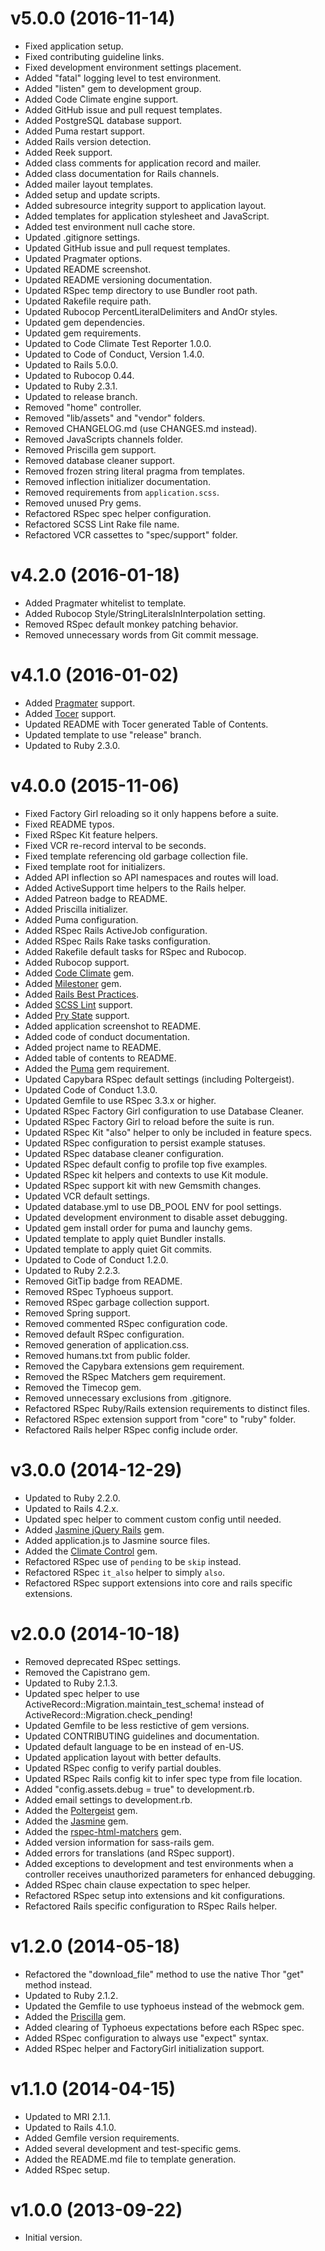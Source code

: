 # v5.0.0 (2016-11-14)

- Fixed application setup.
- Fixed contributing guideline links.
- Fixed development environment settings placement.
- Added "fatal" logging level to test environment.
- Added "listen" gem to development group.
- Added Code Climate engine support.
- Added GitHub issue and pull request templates.
- Added PostgreSQL database support.
- Added Puma restart support.
- Added Rails version detection.
- Added Reek support.
- Added class comments for application record and mailer.
- Added class documentation for Rails channels.
- Added mailer layout templates.
- Added setup and update scripts.
- Added subresource integrity support to application layout.
- Added templates for application stylesheet and JavaScript.
- Added test environment null cache store.
- Updated .gitignore settings.
- Updated GitHub issue and pull request templates.
- Updated Pragmater options.
- Updated README screenshot.
- Updated README versioning documentation.
- Updated RSpec temp directory to use Bundler root path.
- Updated Rakefile require path.
- Updated Rubocop PercentLiteralDelimiters and AndOr styles.
- Updated gem dependencies.
- Updated gem requirements.
- Updated to Code Climate Test Reporter 1.0.0.
- Updated to Code of Conduct, Version 1.4.0.
- Updated to Rails 5.0.0.
- Updated to Rubocop 0.44.
- Updated to Ruby 2.3.1.
- Updated to release branch.
- Removed "home" controller.
- Removed "lib/assets" and "vendor" folders.
- Removed CHANGELOG.md (use CHANGES.md instead).
- Removed JavaScripts channels folder.
- Removed Priscilla gem support.
- Removed database cleaner support.
- Removed frozen string literal pragma from templates.
- Removed inflection initializer documentation.
- Removed requirements from `application.scss`.
- Removed unused Pry gems.
- Refactored RSpec spec helper configuration.
- Refactored SCSS Lint Rake file name.
- Refactored VCR cassettes to "spec/support" folder.

# v4.2.0 (2016-01-18)

- Added Pragmater whitelist to template.
- Added Rubocop Style/StringLiteralsInInterpolation setting.
- Removed RSpec default monkey patching behavior.
- Removed unnecessary words from Git commit message.

# v4.1.0 (2016-01-02)

- Added [Pragmater](https://github.com/bkuhlmann/pragmater) support.
- Added [Tocer](https://github.com/bkuhlmann/tocer) support.
- Updated README with Tocer generated Table of Contents.
- Updated template to use "release" branch.
- Updated to Ruby 2.3.0.

# v4.0.0 (2015-11-06)

- Fixed Factory Girl reloading so it only happens before a suite.
- Fixed README typos.
- Fixed RSpec Kit feature helpers.
- Fixed VCR re-record interval to be seconds.
- Fixed template referencing old garbage collection file.
- Fixed template root for initializers.
- Added API inflection so API namespaces and routes will load.
- Added ActiveSupport time helpers to the Rails helper.
- Added Patreon badge to README.
- Added Priscilla initializer.
- Added Puma configuration.
- Added RSpec Rails ActiveJob configuration.
- Added RSpec Rails Rake tasks configuration.
- Added Rakefile default tasks for RSpec and Rubocop.
- Added Rubocop support.
- Added [Code Climate](https://github.com/codeclimate/ruby-test-reporter) gem.
- Added [Milestoner](https://github.com/bkuhlmann/milestoner) gem.
- Added [Rails Best Practices](http://rails-bestpractices.com).
- Added [SCSS Lint](https://github.com/brigade/scss-lint) support.
- Added [Pry State](https://github.com/SudhagarS/pry-state) support.
- Added application screenshot to README.
- Added code of conduct documentation.
- Added project name to README.
- Added table of contents to README.
- Added the [Puma](http://puma.io) gem requirement.
- Updated Capybara RSpec default settings (including Poltergeist).
- Updated Code of Conduct 1.3.0.
- Updated Gemfile to use RSpec 3.3.x or higher.
- Updated RSpec Factory Girl configuration to use Database Cleaner.
- Updated RSpec Factory Girl to reload before the suite is run.
- Updated RSpec Kit "also" helper to only be included in feature specs.
- Updated RSpec configuration to persist example statuses.
- Updated RSpec database cleaner configuration.
- Updated RSpec default config to profile top five examples.
- Updated RSpec kit helpers and contexts to use Kit module.
- Updated RSpec support kit with new Gemsmith changes.
- Updated VCR default settings.
- Updated database.yml to use DB_POOL ENV for pool settings.
- Updated development environment to disable asset debugging.
- Updated gem install order for puma and launchy gems.
- Updated template to apply quiet Bundler installs.
- Updated template to apply quiet Git commits.
- Updated to Code of Conduct 1.2.0.
- Updated to Ruby 2.2.3.
- Removed GitTip badge from README.
- Removed RSpec Typhoeus support.
- Removed RSpec garbage collection support.
- Removed Spring support.
- Removed commented RSpec configuration code.
- Removed default RSpec configuration.
- Removed generation of application.css.
- Removed humans.txt from public folder.
- Removed the Capybara extensions gem requirement.
- Removed the RSpec Matchers gem requirement.
- Removed the Timecop gem.
- Removed unnecessary exclusions from .gitignore.
- Refactored RSpec Ruby/Rails extension requirements to distinct files.
- Refactored RSpec extension support from "core" to "ruby" folder.
- Refactored Rails helper RSpec config include order.

# v3.0.0 (2014-12-29)

- Updated to Ruby 2.2.0.
- Updated to Rails 4.2.x.
- Updated spec helper to comment custom config until needed.
- Added [Jasmine jQuery Rails](https://github.com/travisjeffery/jasmine-jquery-rails) gem.
- Added application.js to Jasmine source files.
- Added the [Climate Control](https://github.com/thoughtbot/climate_control) gem.
- Refactored RSpec use of `pending` to be `skip` instead.
- Refactored RSpec `it_also` helper to simply `also`.
- Refactored RSpec support extensions into core and rails specific extensions.

# v2.0.0 (2014-10-18)

- Removed deprecated RSpec settings.
- Removed the Capistrano gem.
- Updated to Ruby 2.1.3.
- Updated spec helper to use ActiveRecord::Migration.maintain_test_schema! instead of
  ActiveRecord::Migration.check_pending!
- Updated Gemfile to be less restictive of gem versions.
- Updated CONTRIBUTING guidelines and documentation.
- Updated default language to be en instead of en-US.
- Updated application layout with better defaults.
- Updated RSpec config to verify partial doubles.
- Updated RSpec Rails config kit to infer spec type from file location.
- Added "config.assets.debug = true" to development.rb.
- Added email settings to development.rb.
- Added the [Poltergeist](https://github.com/teampoltergeist/poltergeist) gem.
- Added the [Jasmine](http://jasmine.github.io) gem.
- Added the [rspec-html-matchers](https://github.com/kucaahbe/rspec-html-matchers) gem.
- Added version information for sass-rails gem.
- Added errors for translations (and RSpec support).
- Added exceptions to development and test environments when a controller receives unauthorized parameters for enhanced
  debugging.
- Added RSpec chain clause expectation to spec helper.
- Refactored RSpec setup into extensions and kit configurations.
- Refactored Rails specific configuration to RSpec Rails helper.

# v1.2.0 (2014-05-18)

- Refactored the "download_file" method to use the native Thor "get" method instead.
- Updated to Ruby 2.1.2.
- Updated the Gemfile to use typhoeus instead of the webmock gem.
- Added the [Priscilla](https://github.com/Arkham/priscilla) gem.
- Added clearing of Typhoeus expectations before each RSpec spec.
- Added RSpec configuration to always use "expect" syntax.
- Added RSpec helper and FactoryGirl initialization support.

# v1.1.0 (2014-04-15)

- Updated to MRI 2.1.1.
- Updated to Rails 4.1.0.
- Added Gemfile version requirements.
- Added several development and test-specific gems.
- Added the README.md file to template generation.
- Added RSpec setup.

# v1.0.0 (2013-09-22)

- Initial version.
